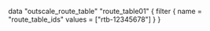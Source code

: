 data "outscale_route_table" "route_table01" {
  filter {
    name   = "route_table_ids"
    values = ["rtb-12345678"]
  }
}